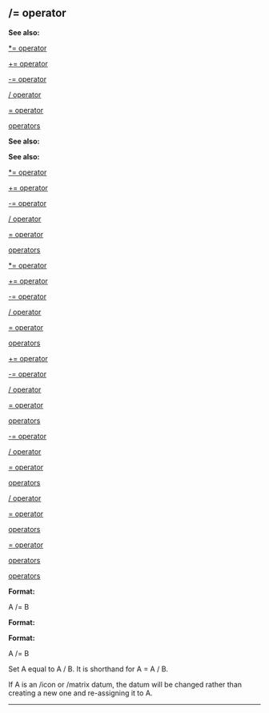 

 /= operator
-------------




**See also:** 


[\*= operator](#/operator/*=) 

[+= operator](#/operator/+=) 

[-= operator](#/operator/-=) 

[/ operator](#/operator//) 

[= operator](#/operator/=) 

[operators](#/operator) 








**See also:** 

**See also:**

[\*= operator](#/operator/*=) 

[+= operator](#/operator/+=) 

[-= operator](#/operator/-=) 

[/ operator](#/operator//) 

[= operator](#/operator/=) 

[operators](#/operator) 






[\*= operator](#/operator/*=)

[+= operator](#/operator/+=) 

[-= operator](#/operator/-=) 

[/ operator](#/operator//) 

[= operator](#/operator/=) 

[operators](#/operator) 





[+= operator](#/operator/+=)

[-= operator](#/operator/-=) 

[/ operator](#/operator//) 

[= operator](#/operator/=) 

[operators](#/operator) 




[-= operator](#/operator/-=)

[/ operator](#/operator//) 

[= operator](#/operator/=) 

[operators](#/operator) 



[/ operator](#/operator//)

[= operator](#/operator/=) 

[operators](#/operator) 


[= operator](#/operator/=)

[operators](#/operator) 

[operators](#/operator)


**Format:** 


 A /= B
 


**Format:** 

**Format:**

 A /= B


 Set A equal to A / B. It is shorthand for A = A / B.




 If A is an /icon or /matrix datum, the datum will be changed rather than
creating a new one and re-assigning it to A.





---


